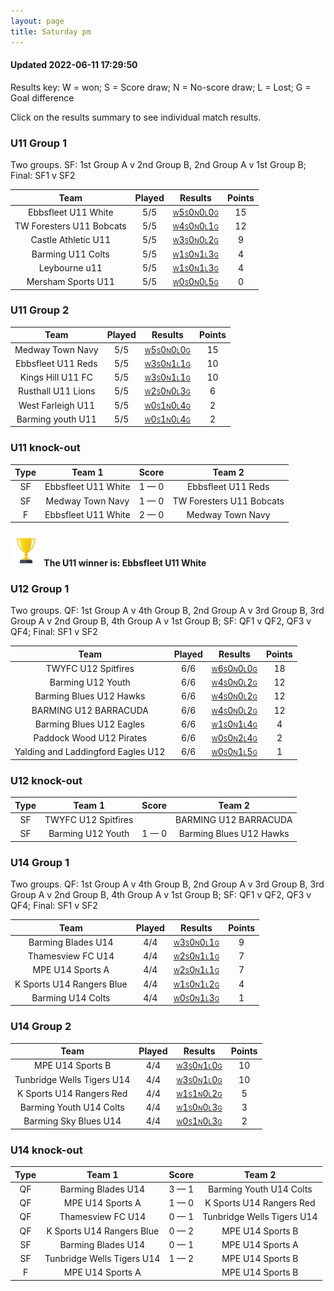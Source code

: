 ```yaml
---
layout: page
title: Saturday pm
---
```


#### Updated 2022-06-11 17:29:50 

Results key: W = won; S = Score draw; N = No-score draw; L = Lost; G = Goal difference

Click on the results summary to see individual match results.


### U11 Group 1
 Two groups. SF: 1st Group A v 2nd Group B, 2nd Group A v 1st Group B; Final: SF1 v SF2

|           Team           | Played |                                                                                   Results                                                                                   | Points |
|:------------------------:|:------:|:---------------------------------------------------------------------------------------------------------------------------------------------------------------------------:|:------:|
|   Ebbsfleet U11 White    |  5/5   |   <a href="teamres/Ebbsfleet-U11-White.html"><font size="1">W</font>5<font size="1">S</font>0<font size="1">N</font>0<font size="1">L</font>0<font size="1">G</font></a>    |   15   |
| TW Foresters U11 Bobcats |  5/5   | <a href="teamres/TW-Foresters-U11-Bobcats.html"><font size="1">W</font>4<font size="1">S</font>0<font size="1">N</font>0<font size="1">L</font>1<font size="1">G</font></a> |   12   |
|   Castle Athletic U11    |  5/5   |   <a href="teamres/Castle-Athletic-U11.html"><font size="1">W</font>3<font size="1">S</font>0<font size="1">N</font>0<font size="1">L</font>2<font size="1">G</font></a>    |   9    |
|    Barming U11 Colts     |  5/5   |    <a href="teamres/Barming-U11-Colts.html"><font size="1">W</font>1<font size="1">S</font>0<font size="1">N</font>1<font size="1">L</font>3<font size="1">G</font></a>     |   4    |
|      Leybourne u11       |  5/5   |      <a href="teamres/Leybourne-u11.html"><font size="1">W</font>1<font size="1">S</font>0<font size="1">N</font>1<font size="1">L</font>3<font size="1">G</font></a>       |   4    |
|    Mersham Sports U11    |  5/5   |    <a href="teamres/Mersham-Sports-U11.html"><font size="1">W</font>0<font size="1">S</font>0<font size="1">N</font>0<font size="1">L</font>5<font size="1">G</font></a>    |   0    |



### U11 Group 2

|        Team        | Played |                                                                                Results                                                                                | Points |
|:------------------:|:------:|:---------------------------------------------------------------------------------------------------------------------------------------------------------------------:|:------:|
|  Medway Town Navy  |  5/5   |  <a href="teamres/Medway-Town-Navy.html"><font size="1">W</font>5<font size="1">S</font>0<font size="1">N</font>0<font size="1">L</font>0<font size="1">G</font></a>  |   15   |
| Ebbsfleet U11 Reds |  5/5   | <a href="teamres/Ebbsfleet-U11-Reds.html"><font size="1">W</font>3<font size="1">S</font>0<font size="1">N</font>1<font size="1">L</font>1<font size="1">G</font></a> |   10   |
| Kings Hill U11 FC  |  5/5   | <a href="teamres/Kings-Hill-U11-FC.html"><font size="1">W</font>3<font size="1">S</font>0<font size="1">N</font>1<font size="1">L</font>1<font size="1">G</font></a>  |   10   |
| Rusthall U11 Lions |  5/5   | <a href="teamres/Rusthall-U11-Lions.html"><font size="1">W</font>2<font size="1">S</font>0<font size="1">N</font>0<font size="1">L</font>3<font size="1">G</font></a> |   6    |
| West Farleigh U11  |  5/5   | <a href="teamres/West-Farleigh-U11.html"><font size="1">W</font>0<font size="1">S</font>1<font size="1">N</font>0<font size="1">L</font>4<font size="1">G</font></a>  |   2    |
| Barming youth U11  |  5/5   | <a href="teamres/Barming-youth-U11.html"><font size="1">W</font>0<font size="1">S</font>1<font size="1">N</font>0<font size="1">L</font>4<font size="1">G</font></a>  |   2    |



### U11 knock-out
 

| Type |       Team 1        |    Score    |          Team 2          |
|:----:|:-------------------:|:-----------:|:------------------------:|
|  SF  | Ebbsfleet U11 White | 1 &mdash; 0 |    Ebbsfleet U11 Reds    |
|  SF  |  Medway Town Navy   | 1 &mdash; 0 | TW Foresters U11 Bobcats |
|  F   | Ebbsfleet U11 White | 2 &mdash; 0 |     Medway Town Navy     |


#### <img src="assets/images/animated-trophy.gif" height="50"> The U11 winner is: Ebbsfleet U11 White
### U12 Group 1
 Two groups. QF: 1st Group A v 4th Group B, 2nd Group A v 3rd Group B, 3rd Group A v 2nd Group B, 4th Group A v 1st Group B; SF: QF1 v QF2, QF3 v QF4; Final: SF1 v SF2

|                Team                | Played |                                                                                        Results                                                                                        | Points |
|:----------------------------------:|:------:|:-------------------------------------------------------------------------------------------------------------------------------------------------------------------------------------:|:------:|
|        TWYFC U12 Spitfires         |  6/6   |        <a href="teamres/TWYFC-U12-Spitfires.html"><font size="1">W</font>6<font size="1">S</font>0<font size="1">N</font>0<font size="1">L</font>0<font size="1">G</font></a>         |   18   |
|         Barming U12 Youth          |  6/6   |         <a href="teamres/Barming-U12-Youth.html"><font size="1">W</font>4<font size="1">S</font>0<font size="1">N</font>0<font size="1">L</font>2<font size="1">G</font></a>          |   12   |
|      Barming Blues U12 Hawks       |  6/6   |      <a href="teamres/Barming-Blues-U12-Hawks.html"><font size="1">W</font>4<font size="1">S</font>0<font size="1">N</font>0<font size="1">L</font>2<font size="1">G</font></a>       |   12   |
|       BARMING U12 BARRACUDA        |  6/6   |       <a href="teamres/BARMING-U12-BARRACUDA.html"><font size="1">W</font>4<font size="1">S</font>0<font size="1">N</font>0<font size="1">L</font>2<font size="1">G</font></a>        |   12   |
|      Barming Blues U12 Eagles      |  6/6   |      <a href="teamres/Barming-Blues-U12-Eagles.html"><font size="1">W</font>1<font size="1">S</font>0<font size="1">N</font>1<font size="1">L</font>4<font size="1">G</font></a>      |   4    |
|      Paddock Wood U12 Pirates      |  6/6   |      <a href="teamres/Paddock-Wood-U12-Pirates.html"><font size="1">W</font>0<font size="1">S</font>0<font size="1">N</font>2<font size="1">L</font>4<font size="1">G</font></a>      |   2    |
| Yalding and Laddingford Eagles U12 |  6/6   | <a href="teamres/Yalding-and-Laddingford-Eagles-U12.html"><font size="1">W</font>0<font size="1">S</font>0<font size="1">N</font>1<font size="1">L</font>5<font size="1">G</font></a> |   1    |



### U12 knock-out
 

| Type |       Team 1        |    Score    |         Team 2          |
|:----:|:-------------------:|:-----------:|:-----------------------:|
|  SF  | TWYFC U12 Spitfires |             |  BARMING U12 BARRACUDA  |
|  SF  |  Barming U12 Youth  | 1 &mdash; 0 | Barming Blues U12 Hawks |


### U14 Group 1
 Two groups. QF: 1st Group A v 4th Group B, 2nd Group A v 3rd Group B, 3rd Group A v 2nd Group B, 4th Group A v 1st Group B; SF: QF1 v QF2, QF3 v QF4; Final: SF1 v SF2

|           Team            | Played |                                                                                   Results                                                                                    | Points |
|:-------------------------:|:------:|:----------------------------------------------------------------------------------------------------------------------------------------------------------------------------:|:------:|
|    Barming Blades U14     |  4/4   |    <a href="teamres/Barming-Blades-U14.html"><font size="1">W</font>3<font size="1">S</font>0<font size="1">N</font>0<font size="1">L</font>1<font size="1">G</font></a>     |   9    |
|     Thamesview FC U14     |  4/4   |     <a href="teamres/Thamesview-FC-U14.html"><font size="1">W</font>2<font size="1">S</font>0<font size="1">N</font>1<font size="1">L</font>1<font size="1">G</font></a>     |   7    |
|     MPE U14 Sports A      |  4/4   |     <a href="teamres/MPE-U14-Sports-A.html"><font size="1">W</font>2<font size="1">S</font>0<font size="1">N</font>1<font size="1">L</font>1<font size="1">G</font></a>      |   7    |
| K Sports U14 Rangers Blue |  4/4   | <a href="teamres/K-Sports-U14-Rangers-Blue.html"><font size="1">W</font>1<font size="1">S</font>0<font size="1">N</font>1<font size="1">L</font>2<font size="1">G</font></a> |   4    |
|     Barming U14 Colts     |  4/4   |     <a href="teamres/Barming-U14-Colts.html"><font size="1">W</font>0<font size="1">S</font>0<font size="1">N</font>1<font size="1">L</font>3<font size="1">G</font></a>     |   1    |



### U14 Group 2

|            Team            | Played |                                                                                    Results                                                                                    | Points |
|:--------------------------:|:------:|:-----------------------------------------------------------------------------------------------------------------------------------------------------------------------------:|:------:|
|      MPE U14 Sports B      |  4/4   |      <a href="teamres/MPE-U14-Sports-B.html"><font size="1">W</font>3<font size="1">S</font>0<font size="1">N</font>1<font size="1">L</font>0<font size="1">G</font></a>      |   10   |
| Tunbridge Wells Tigers U14 |  4/4   | <a href="teamres/Tunbridge-Wells-Tigers-U14.html"><font size="1">W</font>3<font size="1">S</font>0<font size="1">N</font>1<font size="1">L</font>0<font size="1">G</font></a> |   10   |
|  K Sports U14 Rangers Red  |  4/4   |  <a href="teamres/K-Sports-U14-Rangers-Red.html"><font size="1">W</font>1<font size="1">S</font>1<font size="1">N</font>0<font size="1">L</font>2<font size="1">G</font></a>  |   5    |
|  Barming Youth U14 Colts   |  4/4   |  <a href="teamres/Barming-Youth-U14-Colts.html"><font size="1">W</font>1<font size="1">S</font>0<font size="1">N</font>0<font size="1">L</font>3<font size="1">G</font></a>   |   3    |
|   Barming Sky Blues U14    |  4/4   |   <a href="teamres/Barming-Sky-Blues-U14.html"><font size="1">W</font>0<font size="1">S</font>1<font size="1">N</font>0<font size="1">L</font>3<font size="1">G</font></a>    |   2    |



### U14 knock-out
 

| Type |           Team 1           |    Score    |           Team 2           |
|:----:|:--------------------------:|:-----------:|:--------------------------:|
|  QF  |     Barming Blades U14     | 3 &mdash; 1 |  Barming Youth U14 Colts   |
|  QF  |      MPE U14 Sports A      | 1 &mdash; 0 |  K Sports U14 Rangers Red  |
|  QF  |     Thamesview FC U14      | 0 &mdash; 1 | Tunbridge Wells Tigers U14 |
|  QF  | K Sports U14 Rangers Blue  | 0 &mdash; 2 |      MPE U14 Sports B      |
|  SF  |     Barming Blades U14     | 0 &mdash; 1 |      MPE U14 Sports A      |
|  SF  | Tunbridge Wells Tigers U14 | 1 &mdash; 2 |      MPE U14 Sports B      |
|  F   |      MPE U14 Sports A      |             |      MPE U14 Sports B      |



<br /><br /><br />